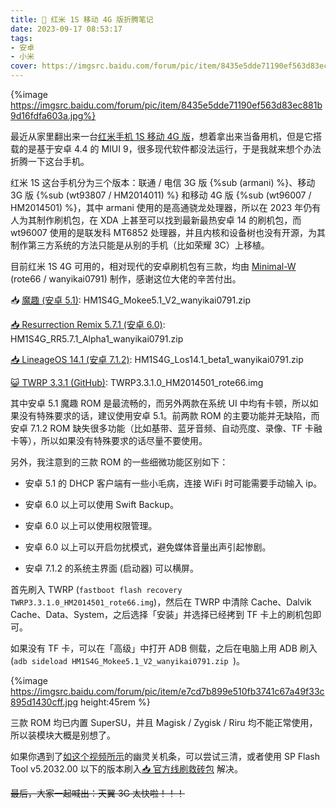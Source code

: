 ```yaml
---
title: 📱 红米 1S 移动 4G 版折腾笔记
date: 2023-09-17 08:53:17
tags:
- 安卓
- 小米
cover: https://imgsrc.baidu.com/forum/pic/item/8435e5dde71190ef563d83ec881b9d16fdfa603a.jpg
---
```


{%image https://imgsrc.baidu.com/forum/pic/item/8435e5dde71190ef563d83ec881b9d16fdfa603a.jpg%}

最近从家里翻出来一台[红米手机 1S 移动 4G 版](https://www.mi.com/hongmi1s4g)，想着拿出来当备用机，但是它搭载的是基于安卓 4.4 的 MIUI 9，很多现代软件都没法运行，于是我就来想个办法折腾一下这台手机。

<!--more-->

红米 1S 这台手机分为三个版本：联通 / 电信 3G 版  {%sub (armani) %}、移动 3G 版 {%sub (wt93807 / HM2014011) %} 和移动 4G 版 {%sub (wt96007 / HM2014501) %}，其中 armani 使用的是高通骁龙处理器，所以在 2023 年仍有人为其制作刷机包，在 XDA 上甚至可以找到最新最热安卓 14 的刷机包，而 wt96007 使用的是联发科 MT6852 处理器，并且内核和设备树也没有开源，为其制作第三方系统的方法只能是从别的手机（比如荣耀 3C）上移植。

目前红米 1S 4G 可用的，相对现代的安卓刷机包有三款，均由 [Minimal-W](https://xtremedev.top/) (rote66 / wanyikai0791) 制作，感谢这位大佬的辛苦付出。

📥 [魔趣 (安卓 5.1)](https://file.yidaozhan.top/%E5%AE%89%E5%8D%93%E8%BD%AF%E4%BB%B6/HM2014501/HM1S4G_Mokee5.1_V2_wanyikai0791.zip): HM1S4G_Mokee5.1_V2_wanyikai0791.zip

[📥 Resurrection Remix 5.7.1 (安卓 6.0)](https://file.yidaozhan.top/%E5%AE%89%E5%8D%93%E8%BD%AF%E4%BB%B6/HM2014501/HM1S4G_RR5.7.1_Alpha1_wanyikai0791.zip): HM1S4G_RR5.7.1_Alpha1_wanyikai0791.zip

[📥 LineageOS 14.1 (安卓 7.1.2)](https://file.yidaozhan.top/%E5%AE%89%E5%8D%93%E8%BD%AF%E4%BB%B6/HM2014501/HM1S4G_Los14.1_beta1_wanyikai0791.zip): HM1S4G_Los14.1_beta1_wanyikai0791.zip

[😺 TWRP 3.3.1 (GitHub)](https://github.com/rote66/twrp_device_Xiaomi_HM2014501): TWRP3.3.1.0_HM2014501_rote66.img

其中安卓 5.1 魔趣 ROM 是最流畅的，而另外两款在系统 UI 中均有卡顿，所以如果没有特殊要求的话，建议使用安卓 5.1。前两款 ROM 的主要功能并无缺陷，而安卓 7.1.2 ROM 缺失很多功能（比如基带、蓝牙音频、自动亮度、录像、TF 卡融卡等），所以如果没有特殊要求的话尽量不要使用。

另外，我注意到的三款 ROM 的一些细微功能区别如下：

- 安卓 5.1 的 DHCP 客户端有一些小毛病，连接 WiFi 时可能需要手动输入 ip。

- 安卓 6.0 以上可以使用 Swift Backup。

- 安卓 6.0 以上可以使用权限管理。

- 安卓 6.0 以上可以开启勿扰模式，避免媒体音量出声引起惨剧。

- 安卓 7.1.2 的系统主界面 (启动器) 可以横屏。

首先刷入 TWRP (`fastboot flash recovery TWRP3.3.1.0_HM2014501_rote66.img`)，然后在 TWRP 中清除 Cache、Dalvik Cache、Data、System，之后选择「安装」并选择已经拷到 TF 卡上的刷机包即可。

如果没有 TF 卡，可以在「高级」中打开 ADB 侧载，之后在电脑上用 ADB 刷入 (`adb sideload HM1S4G_Mokee5.1_V2_wanyikai0791.zip `)。

{%image https://imgsrc.baidu.com/forum/pic/item/e7cd7b899e510fb3741c67a49f33c895d1430cff.jpg height:45rem %}

三款 ROM 均已内置 SuperSU，并且 Magisk / Zygisk / Riru 均不能正常使用，所以装模块大概是别想了。

如果你遇到了[如这个视频所示](https://t.me/yidaozhan_channel/4834)的幽灵关机条，可以尝试三清，或者使用 SP Flash Tool v5.2032.00 以下的版本刷入[📥 官方线刷救砖包](https://file.yidaozhan.top/%E5%AE%89%E5%8D%93%E8%BD%AF%E4%BB%B6/HM2014501/wt96007_images_V9.2.2.0.KHHCNEK_20180102.0000.00_4.4_cn_074353be8c.tgz) 解决。

~~最后，大家一起喊出：天翼 3G 太快啦！！！~~
